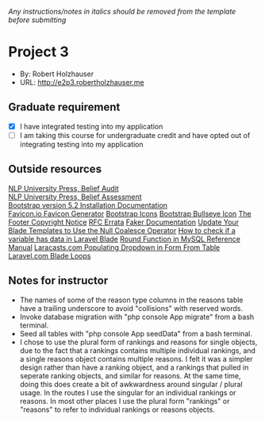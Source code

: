*Any instructions/notes in italics should be removed from the template before submitting* 

# Project 3
+ By: Robert Holzhauser
+ URL: <http://e2p3.robertholzhauser.me>

## Graduate requirement
+ [x] I have integrated testing into my application
+ [ ] I am taking this course for undergraduate credit and have opted out of integrating testing into my application

## Outside resources
[NLP University Press, Belief Audit](http://nlpuniversitypress.com/html/B32.html)  
[NLP University Press, Belief Assessment](http://nlpuniversitypress.com/html/B28.html)  
[Bootstrap version 5.2 Installation Documentation](https://getbootstrap.com/docs/5.2/getting-started/introduction/)  
[Favicon.io Favicon Generator](https://favicon.io/favicon-generator/) 
[Bootstrap Icons](https://icons.getbootstrap.com/#install)
[Bootstrap Bullseye Icon](https://icons.getbootstrap.com/icons/bullseye/)
[The Footer Copyright Notice](https://designshack.net/articles/the-footer-copyright-notice/)
[RFC Errata](https://www.rfc-editor.org/errata/eid1690#:~:text=It%20should%20say%3A-,In%20addition%20to%20restrictions%20on%20syntax%2C%20there%20is%20a%20length,total%20length%20of%20320%20characters.)
[Faker Documentation](https://fakerphp.github.io)
[Update Your Blade Templates to Use the Null Coalesce Operator](https://laravel-news.com/blade-templates-null-coalesce-operator)
[How to check if a variable has data in Laravel Blade](https://stackoverflow.com/questions/43774129/how-to-check-if-a-variable-has-data-in-laravel-blade)
[Round Function in MySQL Reference Manual](https://dev.mysql.com/doc/refman/8.0/en/mathematical-functions.html#function_round)
[Laracasts.com Populating Dropdown in Form From Table](https://laracasts.com/discuss/channels/laravel/populating-dropdown-in-form-from-table)
[Laravel.com Blade Loops](https://laravel.com/docs/9.x/blade#loops)

## Notes for instructor
+ The names of some of the reason type columns in the reasons table have a trailing underscore to avoid "collisions" with reserved words.
+ Invoke database migration with "php console App migrate" from a bash terminal.
+ Seed all tables with "php console App seedData" from a bash terminal.
+ I chose to use the plural form of rankings and reasons for single objects, due to the fact that a rankings contains multiple individual rankings,
    and a single reasons object contains multiple reasons.  I felt it was a simpler design rather than have a ranking object, and a rankings that pulled in
    seperate ranking objects, and similar for reasons.  At the same time, doing this does create a bit of awkwardness around singular / plural usage.
    In the routes I use the singular for an individual rankings or reasons.  In most other places I use the plural form "rankings" or "reasons" to refer to 
    individual rankings or reasons objects.